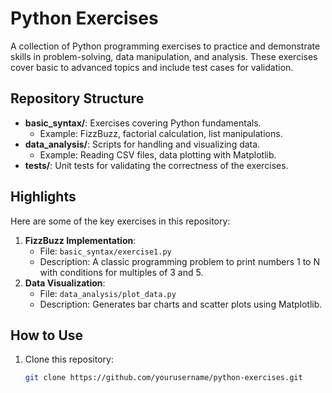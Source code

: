 # Python Exercises

A collection of Python programming exercises to practice and demonstrate skills in problem-solving, data manipulation, and analysis. These exercises cover basic to advanced topics and include test cases for validation.

## Repository Structure

- **basic_syntax/**: Exercises covering Python fundamentals.
  - Example: FizzBuzz, factorial calculation, list manipulations.
- **data_analysis/**: Scripts for handling and visualizing data.
  - Example: Reading CSV files, data plotting with Matplotlib.
- **tests/**: Unit tests for validating the correctness of the exercises.

## Highlights

Here are some of the key exercises in this repository:
1. **FizzBuzz Implementation**:
   - File: `basic_syntax/exercise1.py`
   - Description: A classic programming problem to print numbers 1 to N with conditions for multiples of 3 and 5.
2. **Data Visualization**:
   - File: `data_analysis/plot_data.py`
   - Description: Generates bar charts and scatter plots using Matplotlib.

## How to Use

1. Clone this repository:
   ```bash
   git clone https://github.com/yourusername/python-exercises.git
